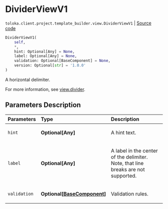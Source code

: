# DividerViewV1
`toloka.client.project.template_builder.view.DividerViewV1` | [Source code](https://github.com/Toloka/toloka-kit/blob/v1.2.2/src/client/project/template_builder/view.py#L170)

```python
DividerViewV1(
    self,
    *,
    hint: Optional[Any] = None,
    label: Optional[Any] = None,
    validation: Optional[BaseComponent] = None,
    version: Optional[str] = '1.0.0'
)
```

A horizontal delimiter.


For more information, see [view.divider](https://toloka.ai/docs/template-builder/reference/view.divider).

## Parameters Description

| Parameters | Type | Description |
| :----------| :----| :-----------|
`hint`|**Optional\[Any\]**|<p>A hint text.</p>
`label`|**Optional\[Any\]**|<p>A label in the center of the delimiter. Note, that line breaks are not supported.</p>
`validation`|**Optional\[[BaseComponent](toloka.client.project.template_builder.base.BaseComponent.md)\]**|<p>Validation rules.</p>
